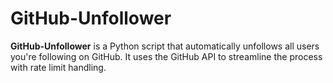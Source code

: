 # GitHub-Unfollower
**GitHub-Unfollower** is a Python script that automatically unfollows all users you're following on GitHub. It uses the GitHub API to streamline the process with rate limit handling.
